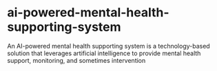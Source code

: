 # ai-powered-mental-health-supporting-system
An AI-powered mental health supporting system is a technology-based solution that leverages artificial intelligence to provide mental health support, monitoring, and sometimes intervention

